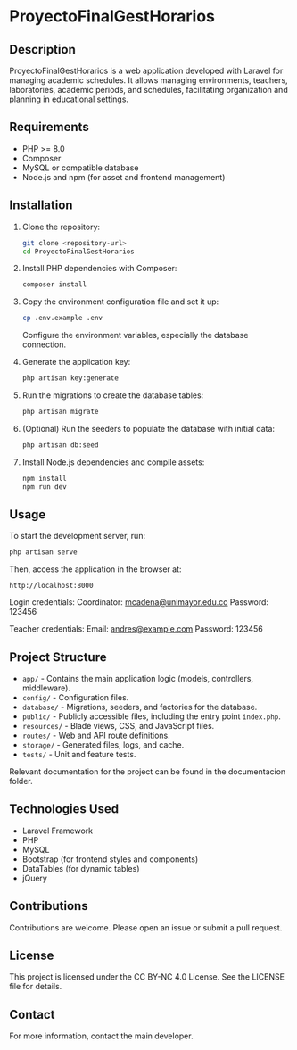 # ProyectoFinalGestHorarios

## Description

ProyectoFinalGestHorarios is a web application developed with Laravel for managing academic schedules. It allows managing environments, teachers, laboratories, academic periods, and schedules, facilitating organization and planning in educational settings.

## Requirements

-   PHP >= 8.0
-   Composer
-   MySQL or compatible database
-   Node.js and npm (for asset and frontend management)

## Installation

1. Clone the repository:

    ```bash
    git clone <repository-url>
    cd ProyectoFinalGestHorarios
    ```

2. Install PHP dependencies with Composer:

    ```bash
    composer install
    ```

3. Copy the environment configuration file and set it up:

    ```bash
    cp .env.example .env
    ```

    Configure the environment variables, especially the database connection.

4. Generate the application key:

    ```bash
    php artisan key:generate
    ```

5. Run the migrations to create the database tables:

    ```bash
    php artisan migrate
    ```

6. (Optional) Run the seeders to populate the database with initial data:

    ```bash
    php artisan db:seed
    ```

7. Install Node.js dependencies and compile assets:
    ```bash
    npm install
    npm run dev
    ```

## Usage

To start the development server, run:

```bash
php artisan serve
```

Then, access the application in the browser at:

```
http://localhost:8000
```

Login credentials:
Coordinator: mcadena@unimayor.edu.co
Password: 123456

Teacher credentials:
Email: andres@example.com
Password: 123456

## Project Structure

-   `app/` - Contains the main application logic (models, controllers, middleware).
-   `config/` - Configuration files.
-   `database/` - Migrations, seeders, and factories for the database.
-   `public/` - Publicly accessible files, including the entry point `index.php`.
-   `resources/` - Blade views, CSS, and JavaScript files.
-   `routes/` - Web and API route definitions.
-   `storage/` - Generated files, logs, and cache.
-   `tests/` - Unit and feature tests.

Relevant documentation for the project can be found in the documentacion folder.

## Technologies Used

-   Laravel Framework
-   PHP
-   MySQL
-   Bootstrap (for frontend styles and components)
-   DataTables (for dynamic tables)
-   jQuery

## Contributions

Contributions are welcome. Please open an issue or submit a pull request.

## License

This project is licensed under the CC BY-NC 4.0 License. See the LICENSE file for details.

## Contact

For more information, contact the main developer.
